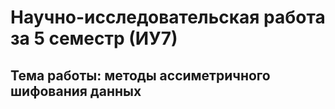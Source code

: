 # Научно-исследовательская работа за 5 семестр (ИУ7)

## Тема работы: методы ассиметричного шифования данных
